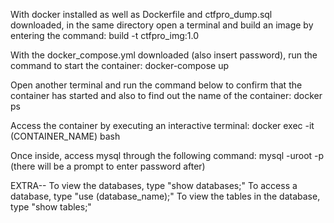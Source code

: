 With docker installed as well as Dockerfile and ctfpro_dump.sql downloaded, in the same directory open a terminal and build an image by entering the command:
build -t ctfpro_img:1.0

With the docker_compose.yml downloaded (also insert password), run the command to start the container:
docker-compose up

Open another terminal and run the command below to confirm that the container has started and also to find out the name of the container:
docker ps

Access the container by executing an interactive terminal:
docker exec -it (CONTAINER_NAME) bash

Once inside, access mysql through the following command:
mysql -uroot -p
(there will be a prompt to enter password after)

EXTRA--
To view the databases, type "show databases;"
To access a database, type "use (database_name);"
To view the tables in the database, type "show tables;"
